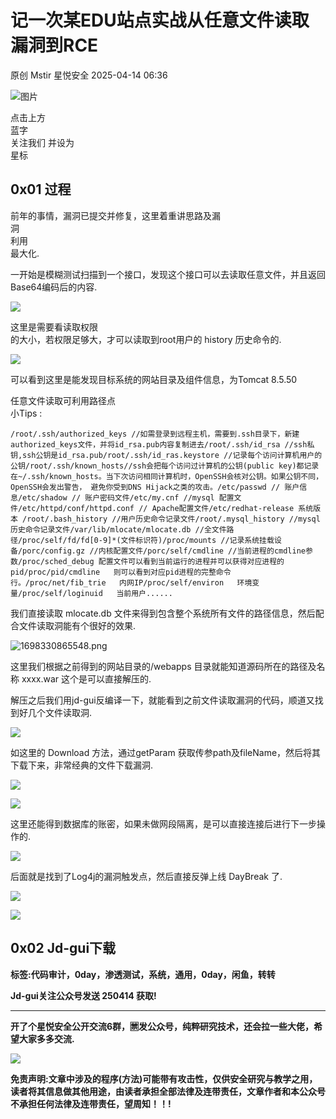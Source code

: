 #  记一次某EDU站点实战从任意文件读取漏洞到RCE   
原创 Mstir  星悦安全   2025-04-14 06:36  
  
![图片](https://mmbiz.qpic.cn/sz_mmbiz_jpg/lSQtsngIibibSOeF8DNKNAC3a6kgvhmWqvoQdibCCk028HCpd5q1pEeFjIhicyia0IcY7f2G9fpqaUm6ATDQuZZ05yw/640?wx_fmt=other&from=appmsg&wxfrom=5&wx_lazy=1&wx_co=1&tp=webp "")  
  
点击上方  
蓝字  
关注我们 并设为  
星标  
## 0x01 过程  
  
前年的事情，漏洞已提交并修复，这里着重讲思路及漏  
洞  
利用  
最大化.  
  
一开始是模糊测试扫描到一个接口，发现这个接口可以去读取任意文件，并且返回Base64编码后的内容.  
  
![](https://mmbiz.qpic.cn/sz_mmbiz_png/uicic8KPZnD5fJnx9TgIWEeBDVOn7icZRqMPWyOhvxZh43MPhOCMpspedmlXPMJiaehs2vfmdC3UddI6v6qPc89jZg/640?wx_fmt=png&from=appmsg "")  
  
这里是需要看读取权限  
的大小，若权限足够大，才可以读取到root用户的 history 历史命令的.  
  
![](https://mmbiz.qpic.cn/sz_mmbiz_png/uicic8KPZnD5fJnx9TgIWEeBDVOn7icZRqMtYS14Govd8MKFrwTR3p2zI6mOdzYuzVLdeueIN5X6L6n1hx1q0JDXw/640?wx_fmt=png&from=appmsg "")  
  
可以看到这里是能发现目标系统的网站目录及组件信息，为Tomcat 8.5.50  
  
任意文件读取可利用路径点   
小Tips :  
  
```
/root/.ssh/authorized_keys //如需登录到远程主机，需要到.ssh目录下，新建authorized_keys文件，并将id_rsa.pub内容复制进去/root/.ssh/id_rsa //ssh私钥,ssh公钥是id_rsa.pub/root/.ssh/id_ras.keystore //记录每个访问计算机用户的公钥/root/.ssh/known_hosts//ssh会把每个访问过计算机的公钥(public key)都记录在~/.ssh/known_hosts。当下次访问相同计算机时，OpenSSH会核对公钥。如果公钥不同，OpenSSH会发出警告， 避免你受到DNS Hijack之类的攻击。/etc/passwd // 账户信息/etc/shadow // 账户密码文件/etc/my.cnf //mysql 配置文件/etc/httpd/conf/httpd.conf // Apache配置文件/etc/redhat-release 系统版本 /root/.bash_history //用户历史命令记录文件/root/.mysql_history //mysql历史命令记录文件/var/lib/mlocate/mlocate.db //全文件路径/proc/self/fd/fd[0-9]*(文件标识符)/proc/mounts //记录系统挂载设备/porc/config.gz //内核配置文件/porc/self/cmdline //当前进程的cmdline参数/proc/sched_debug 配置文件可以看到当前运行的进程并可以获得对应进程的pid/proc/pid/cmdline   则可以看到对应pid进程的完整命令行。/proc/net/fib_trie   内网IP/proc/self/environ   环境变量/proc/self/loginuid   当前用户......
```  
  
  
我们直接读取 mlocate.db 文件来得到包含整个系统所有文件的路径信息，然后配合文件读取洞能有个很好的效果.  
  
![1698330865548.png](https://mmbiz.qpic.cn/sz_mmbiz_jpg/uicic8KPZnD5fJnx9TgIWEeBDVOn7icZRqMgrZuNQPbRR9fW05lnWmflic4ICY3ScgF8BpAROpq1thHsribIsqTvjnA/640?wx_fmt=other&from=appmsg "")  
  
这里我们根据之前得到的网站目录的/webapps 目录就能知道源码所在的路径及名称 xxxx.war 这个是可以直接解压的.  
  
解压之后我们用jd-gui反编译一下，就能看到之前文件读取漏洞的代码，顺道又找到好几个文件读取洞.  
  
![](https://mmbiz.qpic.cn/sz_mmbiz_png/uicic8KPZnD5fJnx9TgIWEeBDVOn7icZRqMPtPoMAv2wyD7HwjIDZibpE0ia4lLUcAWj1UrIxNJ6CwvQ0pJTaibePGCQ/640?wx_fmt=png&from=appmsg "")  
  
如这里的 Download 方法，通过getParam 获取传参path及fileName，然后将其下载下来，非常经典的文件下载漏洞.  
  
![](https://mmbiz.qpic.cn/sz_mmbiz_png/uicic8KPZnD5fJnx9TgIWEeBDVOn7icZRqMnT23tD24cVWsGxqhdAjGxbkWLrVOHcnb5ehrAjgWA1Ec8qk4vFAuwQ/640?wx_fmt=png&from=appmsg "")  
  
![](https://mmbiz.qpic.cn/sz_mmbiz_png/uicic8KPZnD5fJnx9TgIWEeBDVOn7icZRqMkCIoqLv8AtMvPQWqgzAO80PCR6pZPUCvN9ciat8gxyiberjrCylAEdmg/640?wx_fmt=png&from=appmsg "")  
  
这里还能得到数据库的账密，如果未做网段隔离，是可以直接连接后进行下一步操作的.  
  
![](https://mmbiz.qpic.cn/sz_mmbiz_png/uicic8KPZnD5fJnx9TgIWEeBDVOn7icZRqMNeluJGUjdTKFNNuy0V8sIFPdFW3zwDeZYibsyaLl2FOQM3YgpXDdibag/640?wx_fmt=png&from=appmsg "")  
  
后面就是找到了Log4j的漏洞触发点，然后直接反弹上线 DayBreak 了.  
  
![](https://mmbiz.qpic.cn/sz_mmbiz_png/uicic8KPZnD5fJnx9TgIWEeBDVOn7icZRqMHIR2BY25ibViah7jIjYNXGMX13FGg3lEITVqhGMYC9M7JiayK33E907ag/640?wx_fmt=png&from=appmsg "")  
  
![](https://mmbiz.qpic.cn/sz_mmbiz_png/uicic8KPZnD5fJnx9TgIWEeBDVOn7icZRqM3to2kKviaYiaUtiaGWyFSHMEaic3GIj4QnFWhfibhD7rxgicRlFXnWyMYpIQ/640?wx_fmt=png&from=appmsg "")  
## 0x02 Jd-gui下载  
  
  
**标签:代码审计，0day，渗透测试，系统，通用，0day，闲鱼，转转**  
  
**Jd-gui关注公众号发送 250414 获取!**  
  
****  
  
  
**开了个星悦安全公开交流6群，🈲发公众号，纯粹研究技术，还会拉一些大佬，希望大家多多交流.**  
  
![](https://mmbiz.qpic.cn/sz_mmbiz_jpg/uicic8KPZnD5fJnx9TgIWEeBDVOn7icZRqM0Q3FqtiaumC7P9zEWxJicuQ2udXDQPM8GbJWqnhfp5EbHcrjb2vDkiaSA/640?wx_fmt=jpeg&from=appmsg "")  
  
**免责声明:文章中涉及的程序(方法)可能带有攻击性，仅供安全研究与教学之用，读者将其信息做其他用途，由读者承担全部法律及连带责任，文章作者和本公众号不承担任何法律及连带责任，望周知！！!**  
  
